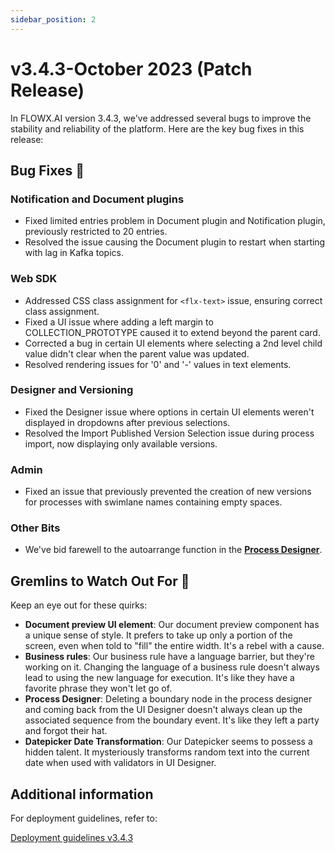 ```yaml
---
sidebar_position: 2
---
```


# v3.4.3-October 2023 (Patch Release)

In FLOWX.AI version 3.4.3, we've addressed several bugs to improve the stability and reliability of the platform. Here are the key bug fixes in this release:

## **Bug Fixes** 🔧

###  **Notification and Document plugins**
- Fixed limited entries problem in Document plugin and Notification plugin, previously restricted to 20 entries.
- Resolved the issue causing the Document plugin to restart when starting with lag in Kafka topics.

### **Web SDK**
- Addressed CSS class assignment for `<flx-text>` issue, ensuring correct class assignment.
- Fixed a UI issue where adding a left margin to COLLECTION_PROTOTYPE caused it to extend beyond the parent card.
- Corrected a bug in certain UI elements where selecting a 2nd level child value didn't clear when the parent value was updated.
- Resolved rendering issues for '0' and '-' values in text elements.

### **Designer and Versioning**

- Fixed the Designer issue where options in certain UI elements weren't displayed in dropdowns after previous selections.
- Resolved the Import Published Version Selection issue during process import, now displaying only available versions.

### **Admin**

- Fixed an issue that previously prevented the creation of new versions for processes with swimlane names containing empty spaces.

### Other Bits

* We've bid farewell to the autoarrange function in the [**Process Designer**](../../docs/terms/flowx-process-designer).

## **Gremlins to Watch Out For** 🙁

Keep an eye out for these quirks:

* **Document preview UI element**: Our document preview component has a unique sense of style. It prefers to take up only a portion of the screen, even when told to "fill" the entire width. It's a rebel with a cause.
* **Business rules**: Our business rule have a language barrier, but they're working on it. Changing the language of a business rule doesn't always lead to using the new language for execution. It's like they have a favorite phrase they won't let go of.
* **Process Designer**: Deleting a boundary node in the process designer and coming back from the UI Designer doesn't always clean up the associated sequence from the boundary event. It's like they left a party and forgot their hat.
* **Datepicker Date Transformation**: Our Datepicker seems to possess a hidden talent. It mysteriously transforms random text into the current date when used with validators in UI Designer.


## **Additional information**

For deployment guidelines, refer to:
 
[Deployment guidelines v3.4.3](./deployment-guidelines-v3.4.3.md)



